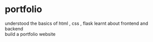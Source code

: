 # portfolio
understood the basics of html , css , flask 
learnt about frontend and backend  
build a portfolio website
